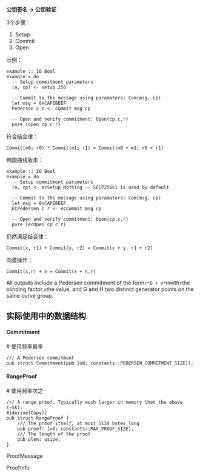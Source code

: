 **公钥签名 -&gt; 公钥验证**

3个步骤：

1. Setup
2. Commit
3. Open

示例：

```
example :: IO Bool
example = do
  -- Setup commitment parameters
  (a, cp) <- setup 256

  -- Commit to the message using paramaters: Com(msg, cp)
  let msg = 0xCAFEBEEF
  Pedersen c r <- commit msg cp

  -- Open and verify commitment: Open(cp,c,r)
  pure (open cp c r)
```

符合结合律：

```
Commit(m0; r0) * Commit(m1; r1) = Commit(m0 + m1; r0 + r1)
```

椭圆曲线版本：

```
example :: IO Bool
example = do
  -- Setup commitment parameters
  (a, cp) <- ecSetup Nothing -- SECP256k1 is used by default

  -- Commit to the message using paramaters: Com(msg, cp)
  let msg = 0xCAFEBEEF
  ECPedersen c r <- ecCommit msg cp

  -- Open and verify commitment: Open(cp,c,r)
  pure (ecOpen cp c r)
```

仍然满足结合律：

```
Commit(x, r1) + Commit(y, r2) = Commit(x + y, r1 + r2)
```

向量操作：

```
Commit(x,r) + n = Commit(x + n,r)
```

All outputs include a Pedersen commitment of the form`r*G + v*H`with`r`the blinding factor,`v`the value, and G and H two distinct generator points on the same curve group.

## 实际使用中的数据结构

#### Commitment

\# 使用频率最多

```
/// A Pedersen commitment
pub struct Commitment(pub [u8; constants::PEDERSEN_COMMITMENT_SIZE]);
```

#### RangeProof

\# 使用频率次之

```
/// A range proof. Typically much larger in memory that the above (~5k).
#[derive(Copy)]
pub struct RangeProof {
    /// The proof itself, at most 5134 bytes long
    pub proof: [u8; constants::MAX_PROOF_SIZE],
    /// The length of the proof
    pub plen: usize,
}
```

ProofMessage

ProofInfo


